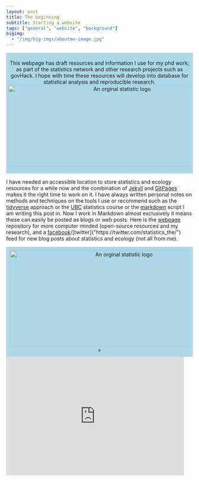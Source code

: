 ```yaml
---
layout: post
title: The beginning
subtitle: Starting a website
tags: ["general", "website", "background"]
bigimg: 
  - "/img/big-imgs/aboutme-image.jpg"
---
```


<div style="padding:5px; text-align:center; background-color:lightblue;">
  <div class="banner-content">
    <p>This webpage has draft resources and information I use for my phd work; as part of the statistics network and other research projects such as govHack. I hope with time these resources will develop into database for statistical analysis and reproducible research.
 <img src="/img/background-image.png" alt="An orginal statistic logo" align="center" width = "600" height = "220"/>
 </p>
 </div>
</div>

I have needed an accessible location to store statistics and ecology resources for a while now and the combination of [Jekyll]("https://jekyllrb.com/") and [GitPages]("https://pages.github.com/") makes it the right time to work on it. I have always written personal notes on methods and techniques on the tools I use or recommend such as the [tidyverse]("https://www.tidyverse.org/learn/") approach or the [UBC]("https://stat545.com/") statistics course or the [markdown]("https://en.wikipedia.org/wiki/Markdown") script I am writing this post in. Now I work in Markdown almost exclusively it means these can easily be posted as blogs or web posts. Here is the [webpage]("https://www.ssnhub.com/") repository for more computer minded (open-source resources and my research), and a [facebook]("https://www.facebook.com/StatisticsNetwork/")/[twitter]("https://twitter.com/statistics_the/") feed for new blog posts about statistics and ecology (not all from me).

<div style="padding:10px; text-align:center; background-color:lightblue;">
<img src="/img/background-image.jpg" alt="An orginal statistic logo" align="center" width = "600" height = "260"/>>
</div>

<iframe src="https://giphy.com/embed/9ADoZQgs0tyww" width="480" height="320" frameBorder="0" allowFullScreen></iframe>
<p><a href="https://giphy.com/gifs/obama-awesome-statistics-9ADoZQgs0tyww"></a></p></div><p align="center">